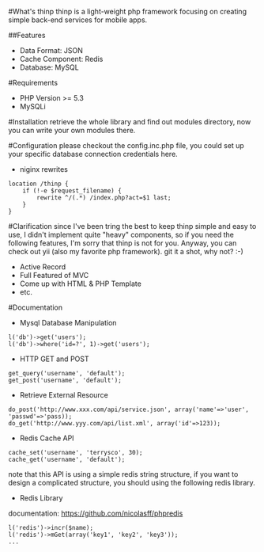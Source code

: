 #What's thinp
thinp is a light-weight php framework focusing on creating simple back-end services for mobile apps.

##Features
- Data Format: JSON
- Cache Component: Redis
- Database: MySQL

#Requirements
- PHP Version >= 5.3
- MySQLi

#Installation
retrieve the whole library and find out modules directory, now you can write your own modules there.

#Configuration
please checkout the config.inc.php file, you could set up your specific database connection credentials here.

- niginx rewrites

```
location /thinp {
    if (!-e $request_filename) {
        rewrite ^/(.*) /index.php?act=$1 last;
    }
}
```

#Clarification
since I've been tring the best to keep thinp simple and easy to use, I didn't implement quite "heavy" components, so if you need the following features, I'm sorry that thinp is not for you. Anyway, you can check out yii (also my favorite php framework). git it a shot, why not? :-)
- Active Record
- Full Featured of MVC
- Come up with HTML & PHP Template
- etc.

#Documentation
- Mysql Database Manipulation

```
l('db')->get('users');
l('db')->where('id=?', 1)->get('users');
```
- HTTP GET and POST

```
get_query('username', 'default');
get_post('username', 'default');
```
- Retrieve External Resource

```
do_post('http://www.xxx.com/api/service.json', array('name'=>'user', 'passwd'=>'pass));
do_get('http://www.yyy.com/api/list.xml', array('id'=>123));
```
- Redis Cache API

```
cache_set('username', 'terrysco', 30);
cache_get('username', 'default');
```

note that this API is using a simple redis string structure, if you want to design a complicated structure,
you should using the following redis library.

- Redis Library

documentation: https://github.com/nicolasff/phpredis

```
l('redis')->incr($name);
l('redis')->mGet(array('key1', 'key2', 'key3'));
...
```

